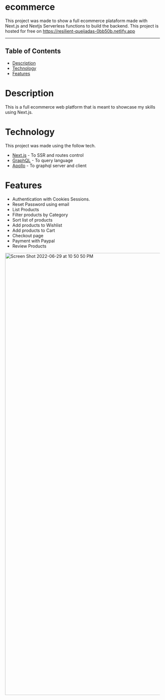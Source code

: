 # ecommerce
  

This project was made to show a full ecommerce plataform made with Next.js and Nextjs Serverless functions to build the backend. This project is hosted for free on https://resilient-queijadas-0bb50b.netlify.app

---

## Table of Contents
* [Description](#description)
* [Technology](#technology)
* [Features](#features)

# Description
This is a full ecommerce web platform that is meant to showcase my skills using Next.js. 

# Technology
This project was made using the follow tech.

* [Next.js](https://nextjs.org/) - To SSR and routes control     
* [GraphQL](https://graphql.org/) - To query language     
* [Apollo](https://www.apollographql.com/) - To graphql server and client          

# Features

- Authentication with Cookies Sessions.
- Reset Password using email
- List Products
- Filter products by Category
- Sort list of products
- Add products to Wishlist
- Add products to Cart
- Checkout page
- Payment with Paypal
- Review Products
  
<img width="1440" alt="Screen Shot 2022-06-29 at 10 50 50 PM" src="https://user-images.githubusercontent.com/99067082/176589461-8f1659dd-c953-4bc0-934c-cc3ae1c02077.png">
